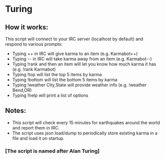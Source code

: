 # Turing

## How it works:
This script will connect to your IRC server (localhost by default) and respond to various prompts:
- Typing ++ in IRC will give karma to an item (e.g. Karmabot++)
- Typing -- in IRC will take karma away from an item (e.g. Karmabot--)
- Typing !rank and then an item will let you know how much karma it has (e.g. !rank Karmabot)
- Typing !top will list the top 5 items by karma
- Typing !bottom will list the bottom 5 items by karma
- Typing !weather City,State will provide weather info (e.g. !weather Bend,OR)
- Typing !help will print a list of options

## Notes:

- This script will check every 15 minutes for earthquakes around the world and report them in IRC.
- The script uses json load/dump to periodically store existing karma in a file and load it on startup.

### [The script is named after Alan Turing]
